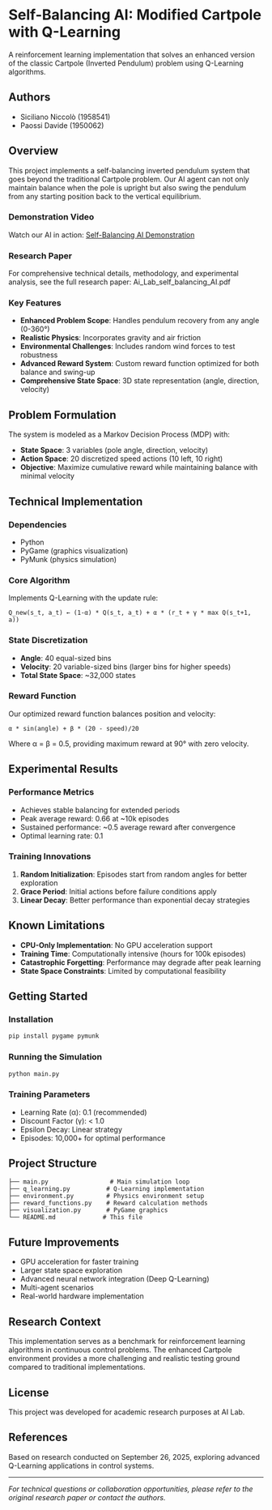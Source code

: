 # Self-Balancing AI: Modified Cartpole with Q-Learning

A reinforcement learning implementation that solves an enhanced version of the classic Cartpole (Inverted Pendulum) problem using Q-Learning algorithms.

## Authors
- Siciliano Niccolò (1958541)
- Paossi Davide (1950062)

## Overview

This project implements a self-balancing inverted pendulum system that goes beyond the traditional Cartpole problem. Our AI agent can not only maintain balance when the pole is upright but also swing the pendulum from any starting position back to the vertical equilibrium.

### Demonstration Video
Watch our AI in action: [Self-Balancing AI Demonstration](https://www.youtube.com/watch?v=4U_HstrUaH0)

### Research Paper
For comprehensive technical details, methodology, and experimental analysis, see the full research paper: Ai_Lab_self_balancing_AI.pdf

### Key Features
- **Enhanced Problem Scope**: Handles pendulum recovery from any angle (0-360°)
- **Realistic Physics**: Incorporates gravity and air friction
- **Environmental Challenges**: Includes random wind forces to test robustness
- **Advanced Reward System**: Custom reward function optimized for both balance and swing-up
- **Comprehensive State Space**: 3D state representation (angle, direction, velocity)

## Problem Formulation

The system is modeled as a Markov Decision Process (MDP) with:
- **State Space**: 3 variables (pole angle, direction, velocity)
- **Action Space**: 20 discretized speed actions (10 left, 10 right)
- **Objective**: Maximize cumulative reward while maintaining balance with minimal velocity

## Technical Implementation

### Dependencies
- Python
- PyGame (graphics visualization)
- PyMunk (physics simulation)

### Core Algorithm
Implements Q-Learning with the update rule:
```
Q_new(s_t, a_t) ← (1-α) * Q(s_t, a_t) + α * (r_t + γ * max Q(s_t+1, a))
```

### State Discretization
- **Angle**: 40 equal-sized bins
- **Velocity**: 20 variable-sized bins (larger bins for higher speeds)
- **Total State Space**: ~32,000 states

### Reward Function
Our optimized reward function balances position and velocity:
```
α * sin(angle) + β * (20 - speed)/20
```
Where α = β = 0.5, providing maximum reward at 90° with zero velocity.

## Experimental Results

### Performance Metrics
- Achieves stable balancing for extended periods
- Peak average reward: 0.66 at ~10k episodes
- Sustained performance: ~0.5 average reward after convergence
- Optimal learning rate: 0.1

### Training Innovations
1. **Random Initialization**: Episodes start from random angles for better exploration
2. **Grace Period**: Initial actions before failure conditions apply
3. **Linear Decay**: Better performance than exponential decay strategies

## Known Limitations

- **CPU-Only Implementation**: No GPU acceleration support
- **Training Time**: Computationally intensive (hours for 100k episodes)
- **Catastrophic Forgetting**: Performance may degrade after peak learning
- **State Space Constraints**: Limited by computational feasibility

## Getting Started

### Installation
```bash
pip install pygame pymunk
```

### Running the Simulation
```bash
python main.py
```

### Training Parameters
- Learning Rate (α): 0.1 (recommended)
- Discount Factor (γ): < 1.0
- Epsilon Decay: Linear strategy
- Episodes: 10,000+ for optimal performance

## Project Structure
```
├── main.py                 # Main simulation loop
├── q_learning.py          # Q-Learning implementation
├── environment.py         # Physics environment setup
├── reward_functions.py    # Reward calculation methods
├── visualization.py       # PyGame graphics
└── README.md             # This file
```

## Future Improvements

- GPU acceleration for faster training
- Larger state space exploration
- Advanced neural network integration (Deep Q-Learning)
- Multi-agent scenarios
- Real-world hardware implementation

## Research Context

This implementation serves as a benchmark for reinforcement learning algorithms in continuous control problems. The enhanced Cartpole environment provides a more challenging and realistic testing ground compared to traditional implementations.

## License

This project was developed for academic research purposes at AI Lab.

## References

Based on research conducted on September 26, 2025, exploring advanced Q-Learning applications in control systems.

---

*For technical questions or collaboration opportunities, please refer to the original research paper or contact the authors.*
